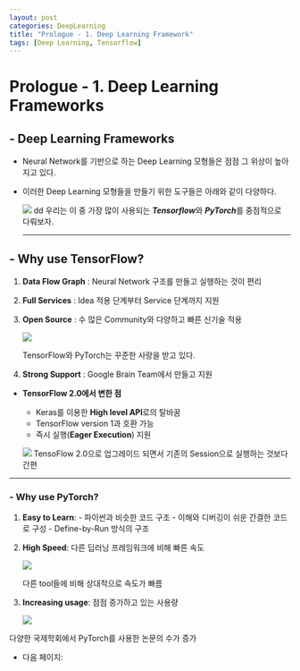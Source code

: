 ```yaml
---
layout: post
categories: DeepLearning
title: "Prologue - 1. Deep Learning Framework"
tags: [Deep Learning, Tensorflow]
---
```


# Prologue - 1. Deep Learning Frameworks

## - Deep Learning Frameworks

- Neural Network를 기반으로 하는 Deep Learning 모형들은 점점 그 위상이 높아지고 있다.
- 이러한 Deep Learning 모형들을 만들기 위한 도구들은 아래와 같이 다양하다.

    ![](/img/prologue-1-0.png)
dd
우리는 이 중 가장 많이 사용되는 ***Tensorflow***와 ***PyTorch***를 중점적으로 다뤄보자.

    ---

## - Why use TensorFlow?

1. **Data Flow Graph** : Neural Network 구조를 만들고 실행하는 것이 편리 
2. **Full Services** : Idea 적용 단계부터 Service 단계까지 지원
3. **Open Source** : 수 많은 Community와 다양하고 빠른 신기술 적용

    ![](https://github.com/dudrnjs1391/dudrnjs1391.github.io/tree/master/_posts/Prologue%201%20Deep%20Learning%20Frameworks/prologue-1-1.png)

    TensorFlow와 PyTorch는 꾸준한 사랑을 받고 있다.

4. **Strong Support** : Google Brain Team에서 만들고 지원
- **TensorFlow 2.0에서 변한 점**
    - Keras를 이용한 **High level API**로의 탈바꿈
    - TensorFlow version 1과 호환 가능
    - 즉시 실행(**Eager Execution**) 지원
    
    ![](https://github.com/dudrnjs1391/dudrnjs1391.github.io/tree/master/_posts/Prologue%201%20Deep%20Learning%20Frameworks/prologue-1-2.png) TensoFlow 2.0으로 업그레이드 되면서 기존의 Session으로 실행하는 것보다 간편

---

### -  Why use PyTorch?

1. **Easy to Learn**: - 파이썬과 비슷한 코드 구조
                        - 이해와 디버깅이 쉬운 간결한 코드로 구성
                        - Define-by-Run 방식의 구조
2. **High Speed**: 다른 딥러닝 프레임워크에 비해 빠른 속도

    ![](https://github.com/dudrnjs1391/dudrnjs1391.github.io/tree/master/_posts/Prologue%201%20Deep%20Learning%20Frameworks/prologue-1-3.png)

    다른 tool들에 비해 상대적으로 속도가 빠름

3. **Increasing usage**: 점점 증가하고 있는 사용량

    ![](https://github.com/dudrnjs1391/dudrnjs1391.github.io/tree/master/_posts/Prologue%201%20Deep%20Learning%20Frameworks/prologue-1-4.png)

다양한 국제학회에서 PyTorch를 사용한 논문의 수가 증가

- 다음 페이지: